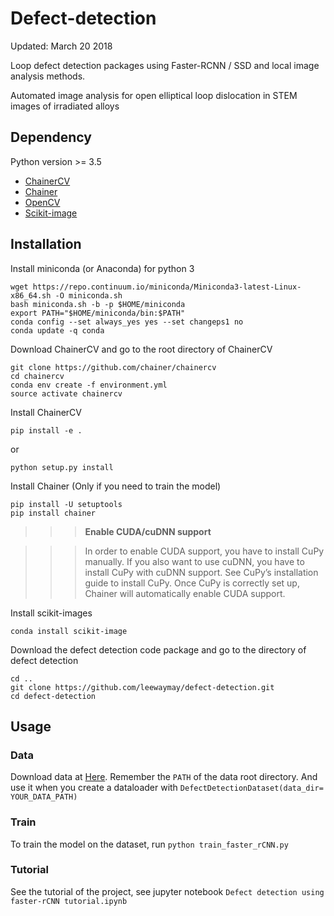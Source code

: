 # Defect-detection
Updated: March 20 2018

Loop defect detection packages using Faster-RCNN / SSD and local
image analysis methods.

Automated image analysis for open elliptical loop 
dislocation in STEM images of irradiated alloys


## Dependency
Python version >= 3.5 
* [ChainerCV](http://chainercv.readthedocs.io/en/latest/index.html)
* [Chainer](https://github.com/chainer/chainer)
* [OpenCV](https://opencv.org/)
* [Scikit-image](http://scikit-image.org/)

## Installation
Install miniconda (or Anaconda) for python 3

```
wget https://repo.continuum.io/miniconda/Miniconda3-latest-Linux-x86_64.sh -O miniconda.sh
bash miniconda.sh -b -p $HOME/miniconda
export PATH="$HOME/miniconda/bin:$PATH"
conda config --set always_yes yes --set changeps1 no
conda update -q conda
```
Download ChainerCV and go to the root directory of ChainerCV
```
git clone https://github.com/chainer/chainercv
cd chainercv
conda env create -f environment.yml
source activate chainercv
```
Install ChainerCV
```
pip install -e .
```
or
```
python setup.py install
```
Install Chainer (Only if you need to train the model)
```
pip install -U setuptools
pip install chainer
```
>>> **Enable CUDA/cuDNN support**

>>> In order to enable CUDA support, you have to install CuPy manually. If you also want to use cuDNN, you have to install CuPy with cuDNN support. See CuPy’s installation guide to install CuPy. Once CuPy is correctly set up, Chainer will automatically enable CUDA support.

Install scikit-images
```
conda install scikit-image
```
Download the defect detection code package and go to the directory of defect detection
```
cd ..
git clone https://github.com/leewaymay/defect-detection.git
cd defect-detection
```
## Usage

### Data
Download data at [Here](https://www.dropbox.com/sh/ttl5u14uzqxrili/AAAa1XMxP9AVJPQ3ie7xZZVxa?dl=0). Remember the ```PATH``` of the data root directory. And use it when you create a dataloader with ```DefectDetectionDataset(data_dir= YOUR_DATA_PATH)```

### Train
To train the model on the dataset, run
```python train_faster_rCNN.py```

### Tutorial
See the tutorial of the project, see jupyter notebook ```Defect detection using faster-rCNN tutorial.ipynb```
